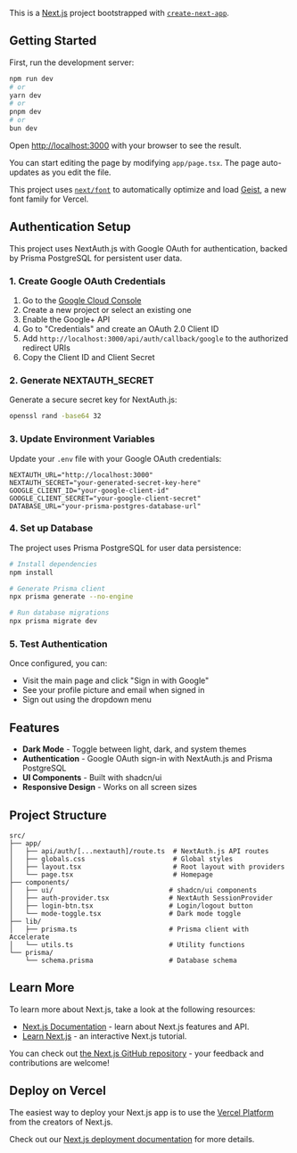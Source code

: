 This is a [Next.js](https://nextjs.org) project bootstrapped with [`create-next-app`](https://nextjs.org/docs/app/api-reference/cli/create-next-app).

## Getting Started

First, run the development server:

```bash
npm run dev
# or
yarn dev
# or
pnpm dev
# or
bun dev
```

Open [http://localhost:3000](http://localhost:3000) with your browser to see the result.

You can start editing the page by modifying `app/page.tsx`. The page auto-updates as you edit the file.

This project uses [`next/font`](https://nextjs.org/docs/app/building-your-application/optimizing/fonts) to automatically optimize and load [Geist](https://vercel.com/font), a new font family for Vercel.

## Authentication Setup

This project uses NextAuth.js with Google OAuth for authentication, backed by Prisma PostgreSQL for persistent user data.

### 1. Create Google OAuth Credentials

1. Go to the [Google Cloud Console](https://console.cloud.google.com/)
2. Create a new project or select an existing one
3. Enable the Google+ API
4. Go to "Credentials" and create an OAuth 2.0 Client ID
5. Add `http://localhost:3000/api/auth/callback/google` to the authorized redirect URIs
6. Copy the Client ID and Client Secret

### 2. Generate NEXTAUTH_SECRET

Generate a secure secret key for NextAuth.js:

```bash
openssl rand -base64 32
```

### 3. Update Environment Variables

Update your `.env` file with your Google OAuth credentials:

```env
NEXTAUTH_URL="http://localhost:3000"
NEXTAUTH_SECRET="your-generated-secret-key-here"
GOOGLE_CLIENT_ID="your-google-client-id"
GOOGLE_CLIENT_SECRET="your-google-client-secret"
DATABASE_URL="your-prisma-postgres-database-url"
```

### 4. Set up Database

The project uses Prisma PostgreSQL for user data persistence:

```bash
# Install dependencies
npm install

# Generate Prisma client
npx prisma generate --no-engine

# Run database migrations
npx prisma migrate dev
```

### 5. Test Authentication

Once configured, you can:

- Visit the main page and click "Sign in with Google"
- See your profile picture and email when signed in
- Sign out using the dropdown menu

## Features

- **Dark Mode** - Toggle between light, dark, and system themes
- **Authentication** - Google OAuth sign-in with NextAuth.js and Prisma PostgreSQL
- **UI Components** - Built with shadcn/ui
- **Responsive Design** - Works on all screen sizes

## Project Structure

```
src/
├── app/
│   ├── api/auth/[...nextauth]/route.ts  # NextAuth.js API routes
│   ├── globals.css                      # Global styles
│   ├── layout.tsx                       # Root layout with providers
│   └── page.tsx                         # Homepage
├── components/
│   ├── ui/                             # shadcn/ui components
│   ├── auth-provider.tsx               # NextAuth SessionProvider
│   ├── login-btn.tsx                   # Login/logout button
│   └── mode-toggle.tsx                 # Dark mode toggle
├── lib/
│   ├── prisma.ts                       # Prisma client with Accelerate
│   └── utils.ts                        # Utility functions
└── prisma/
    └── schema.prisma                   # Database schema
```

## Learn More

To learn more about Next.js, take a look at the following resources:

- [Next.js Documentation](https://nextjs.org/docs) - learn about Next.js features and API.
- [Learn Next.js](https://nextjs.org/learn) - an interactive Next.js tutorial.

You can check out [the Next.js GitHub repository](https://github.com/vercel/next.js) - your feedback and contributions are welcome!

## Deploy on Vercel

The easiest way to deploy your Next.js app is to use the [Vercel Platform](https://vercel.com/new?utm_medium=default-template&filter=next.js&utm_source=create-next-app&utm_campaign=create-next-app-readme) from the creators of Next.js.

Check out our [Next.js deployment documentation](https://nextjs.org/docs/app/building-your-application/deploying) for more details.
